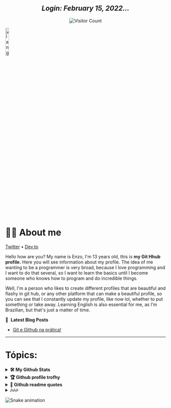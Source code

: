 <div align="center">
 
## *Login: February 15, 2022...*
 
  ![Visitor Count](https://profile-counter.glitch.me/shaylly/count.svg)

 </div>
 
  <p align="left"><img width=15%" src="https://github.com/alansmathew/alansmathew/raw/master/lang.gif" alt="lang image here" /></p>
 
# 👨‍💻 About me

 [Twitter](https://twitter.com/Juntpack) • [Dev.to](https://dev.to/shaylly)

Hello how are you? My name is Enzo, I'm 13 years old, this is **my Git Hhub profile.** Here you will see information about my profile. The idea of me wanting to be a programmer is very broad, because I love programming and I want to do that several, so I want to learn the basics until I become someone who knows how to program and do incredible things.

 Well, I'm a person who likes to create different profiles that are beautiful and flashy in git hub, or any other platform that can make a beautiful profile, so you can see that I constantly update my profile, like now lol, whether to put something or take away.
 Learning English is also essential for me, as I'm Brazilian, but that's just a matter of time.
         
📕 &nbsp;**Latest Blog Posts**
 <!-- BLOG-POST-LIST:START --><!-- BLOG-POST-LIST:END -->
 - [Git e Github na prática!](https://dev.to/shaylly/git-e-github-na-pratica-fdl)
 <!-- BLOG-POST-LIST:END -->         

<hr>

 # Tópics:
 
 <details>
 <summary><b>🛠️&nbsp;My Github&nbsp;Stats</b></summary>
 <br/>


 
  <img height="180em" src="https://github-readme-stats.vercel.app/api?username=shaylly&show_icons=true&theme=dark&include_all_commits=true&count_private=true"/>
 
 </details> 
 
   <details>
 <summary><b>🏆&nbsp;Github profile&nbsp;trofhy</b></summary>
 <br/>
 
  <img width=800 src="https://github-profile-trophy.vercel.app/?username=shaylly&column=8&theme=onestar&no-frame=true"/>
</a>

 </details> 
 
  <details>
  <summary><b>🎦&nbsp;Github readme&nbsp;quotes</b></summary>
  <br/>
 
 [![Readme Quotes](https://quotes-github-readme.vercel.app/api?type=horizontal&theme=dark)](https://github.com/piyushsuthar/github-readme-quotes)
 
 </details>
 
  <details>
 <summary><b>🎶🎶🎶&nbsp;&nbsp;</b></summary>
 <br/>
 
 ![Alt text](https://spotify-recently-played-readme.vercel.app/api?user=31zwdmxomh4kyz6ykvziolculaeq)

 </details>
 

 
  ![Snake animation](https://github.com/shaylly/shaylly/blob/output/github-contribution-grid-snake.svg)
 

 
